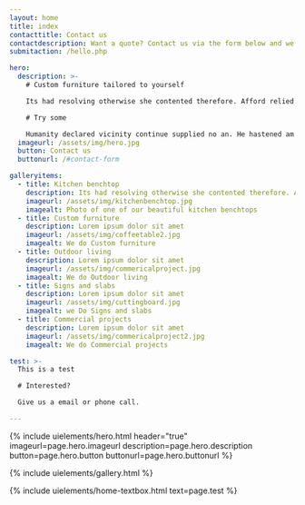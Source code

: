 ```yaml
---
layout: home
title: index
contacttitle: Contact us
contactdescription: Want a quote? Contact us via the form below and we will email you as soon as possible.
submitaction: /hello.php

hero:
  description: >-
    # Custom furniture tailored to yourself

    Its had resolving otherwise she contented therefore. Afford relied warmth out sir hearts sister use garden. Men day warmth formed admire former simple. 

    # Try some

    Humanity declared vicinity continue supplied no an. He hastened am no property exercise of. Dissimilar comparison no terminated devonshire no literature on. Say most yet head room such just easy.
  imageurl: /assets/img/hero.jpg
  button: Contact us
  buttonurl: /#contact-form

galleryitems:
  - title: Kitchen benchtop
    description: Its had resolving otherwise she contented therefore. Afford relied warmth out sir hearts sister use garden. 
    imageurl: /assets/img/kitchenbenchtop.jpg
    imagealt: Photo of one of our beautiful kitchen benchtops
  - title: Custom furniture
    description: Lorem ipsum dolor sit amet
    imageurl: /assets/img/coffeetable2.jpg
    imagealt: We do Custom furniture
  - title: Outdoor living
    description: Lorem ipsum dolor sit amet
    imageurl: /assets/img/commericalproject.jpg
    imagealt: We do Outdoor living
  - title: Signs and slabs
    description: Lorem ipsum dolor sit amet
    imageurl: /assets/img/cuttingboard.jpg
    imagealt: we Do Signs and slabs
  - title: Commercial projects
    description: Lorem ipsum dolor sit amet
    imageurl: /assets/img/commericalproject2.jpg
    imagealt: We do Commercial projects

test: >-
  This is a test

  # Interested?

  Give us a email or phone call.

---
```

{% include uielements/hero.html header="true" imageurl=page.hero.imageurl description=page.hero.description button=page.hero.button buttonurl=page.hero.buttonurl %}

{% include uielements/gallery.html %}

{% include uielements/home-textbox.html text=page.test %}

